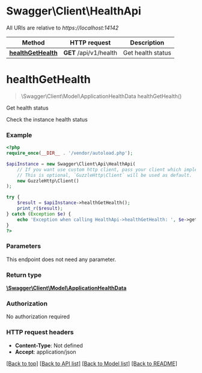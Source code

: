 # Swagger\Client\HealthApi

All URIs are relative to *https://localhost:14142*

Method | HTTP request | Description
------------- | ------------- | -------------
[**healthGetHealth**](HealthApi.md#healthgethealth) | **GET** /api/v1/health | Get health status

# **healthGetHealth**
> \Swagger\Client\Model\ApplicationHealthData healthGetHealth()

Get health status

Check the instance health status

### Example
```php
<?php
require_once(__DIR__ . '/vendor/autoload.php');

$apiInstance = new Swagger\Client\Api\HealthApi(
    // If you want use custom http client, pass your client which implements `GuzzleHttp\ClientInterface`.
    // This is optional, `GuzzleHttp\Client` will be used as default.
    new GuzzleHttp\Client()
);

try {
    $result = $apiInstance->healthGetHealth();
    print_r($result);
} catch (Exception $e) {
    echo 'Exception when calling HealthApi->healthGetHealth: ', $e->getMessage(), PHP_EOL;
}
?>
```

### Parameters
This endpoint does not need any parameter.

### Return type

[**\Swagger\Client\Model\ApplicationHealthData**](../Model/ApplicationHealthData.md)

### Authorization

No authorization required

### HTTP request headers

 - **Content-Type**: Not defined
 - **Accept**: application/json

[[Back to top]](#) [[Back to API list]](../../README.md#documentation-for-api-endpoints) [[Back to Model list]](../../README.md#documentation-for-models) [[Back to README]](../../README.md)

